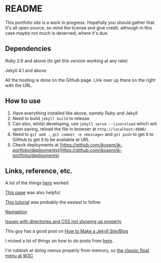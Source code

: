 # README

This portfolio site is a work in progress. Hopefully you should gather that. It's all open source, so mind the license and give credit, although in this case maybe not much is deserved, where it's due.

## Dependencies

Ruby 2.6 and above (to get this version working at any rate)

Jekyll 4.1 and above

All the hosting is done on the Github page. Link over up there on the right with the URL.

## How to use

1. Have everything installed like above, namely Ruby and Jekyll
2. Need to build `jekyll build` to release
3. Can also, whilst developing, use `jekyll serve --livereload` which will upon saving, reload the file in browser at `http://localhost:4000/`
4. Need to `git add .`, `git commit -m <message>` and `git push` to get it to GitHub to get it to be available at URL
5. Check deployments at [https://github.com/jkosem/jk-portfolio/deployments](https://github.com/jkosem/jk-portfolio/deployments)

## Links, reference, etc.

A lot of the things [here](https://github.com/jekyll/jekyll/issues/3984) worked

[This page](https://idratherbewriting.com/documentation-theme-jekyll/mydoc_install_jekyll_on_mac.html) was also helpful

[This tutorial](https://www.youtube.com/watch?v=-LhLFeuvc38) was probably the easiest to follow

[Navigation](https://learn.cloudcannon.com/jekyll/simple-navigation/)

[Issues with directories and CSS not showing up properly](https://github.community/t/css-not-being-applied-in-pages/10466/10)

This guy has a good post on [How to Make a Jekyll Site/Blog](https://brianm.me/posts/how-to-make-jekyll-site-blog)

I nicked a lot of things on how to do posts from [here](https://www.section.io/engineering-education/build-a-jekyll-site/).

I'm rubbish at doing menus properly from memory, so [the classic float menu at W3C](https://www.w3schools.com/Css/css_navbar_horizontal.asp)
